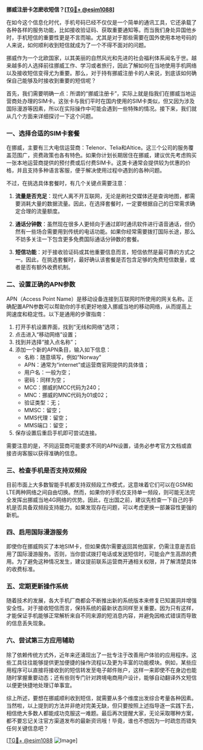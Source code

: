**挪威注册卡怎麽收短信？[[TG💪+ @esim1088](https://t.me/s/esim1088)]**

在如今这个信息化时代，手机号码已经不仅仅是一个简单的通讯工具，它还承载了各种各样的服务功能，比如接收验证码、获取重要通知等。而当我们身处异国他乡时，手机短信的重要性更是不言而喻。尤其是对于那些需要在国外使用本地号码的人来说，如何顺利收到短信就成为了一个不得不面对的问题。

挪威作为一个北欧国家，以其美丽的自然风光和先进的社会福利体系闻名于世。越来越多的人选择前往挪威工作、学习或者旅行，因此了解如何在当地使用手机网络以及接收短信变得尤为重要。那么，对于持有挪威注册卡的人来说，到底该如何确保自己能够及时接收到重要的短信呢？

首先，我们需要明确一点：所谓的“挪威注册卡”，实际上就是指我们在挪威当地运营商处办理的SIM卡。这张卡与我们平时在国内使用的SIM卡类似，但又因为涉及国际漫游等因素，所以在实际操作中可能会遇到一些特殊的情况。接下来，我们就从几个方面来详细探讨一下这个问题。

### **一、选择合适的SIM卡套餐**

在挪威，主要有三大电信运营商：Telenor、Telia和Altice。这三个公司的服务覆盖范围广，资费政策也各有特色。如果你计划长期居住在挪威，建议优先考虑购买一张本地运营商提供的预付费或后付费SIM卡。这类卡通常会提供较为优惠的价格，并且支持多种语言客服，便于解决使用过程中遇到的各种问题。

不过，在挑选具体套餐时，有几个关键点需要注意：

1. **流量是否充足**：现代人离不开互联网，无论是刷社交媒体还是查询地图，都需要消耗大量的数据流量。因此，在选择套餐时，一定要根据自己的日常需求确定合理的流量额度。
   
2. **通话分钟数**：虽然现在很多人更倾向于通过即时通讯软件进行语音通话，但仍然有一些场合需要用到传统的电话功能。如果你经常需要拨打国际长途，那么不妨多关注一下包含更多免费国际通话分钟数的套餐。

3. **短信功能**：对于接收验证码或其他重要信息而言，短信依然是最可靠的方式之一。因此，在挑选套餐时，最好确认该套餐是否包含足够的免费短信数量，或者是否有额外收费机制。

### **二、设置正确的APN参数**

APN（Access Point Name）是移动设备连接到互联网时所使用的网关名称。正确配置APN参数可以帮助你的手机更好地接入挪威当地的移动网络，从而提高上网速度和稳定性。以下是通用的步骤指南：

1. 打开手机设置界面，找到“无线和网络”选项；
2. 点击进入“移动网络”设置；
3. 找到并选择“接入点名称”；
4. 添加一个新的APN条目，输入如下信息：
   - 名称：随意填写，例如“Norway”
   - APN：通常为“internet”或运营商官网提供的具体值；
   - 用户名：一般为空；
   - 密码：同样为空；
   - MCC：挪威的MCC代码为240；
   - MNC：挪威的MNC代码为01或02；
   - 验证类型：无；
   - MMSC：留空；
   - MMS代理：留空；
   - MMS端口：留空；
5. 保存设置后重启手机即可尝试连接。

需要注意的是，不同运营商可能要求不同的APN设置，请务必参考官方文档或直接咨询客服以获得准确的信息。

### **三、检查手机是否支持双频段**

目前市面上大多数智能手机都支持双频段工作模式，这意味着它们可以在GSM和LTE两种网络之间自由切换。然而，如果你的手机仅支持单一频段，则可能无法完全发挥出挪威当地4G网络的优势。因此，在出国之前，建议先检查一下自己的手机是否具备双频段支持能力。如果发现存在问题，可以考虑更换一部兼容性更强的新机。

### **四、启用国际漫游服务**

即使你在挪威购买了本地SIM卡，但如果偶尔需要返回其他国家，仍需注意是否启用了国际漫游服务。否则，当你尝试拨打电话或发送短信时，可能会产生高昂的费用。为了避免这种情况发生，建议提前联系运营商开通相关权限，并了解清楚具体的收费标准。

### **五、定期更新操作系统**

随着技术的发展，各大手机厂商都会不断推出新的系统版本来修复已知漏洞并增强安全性。对于接收短信而言，保持系统的最新状态同样至关重要。因为只有这样，才能保证手机能够正常解析来自不同来源的短消息内容，并避免因格式错误而导致的信息丢失现象。

### **六、尝试第三方应用辅助**

除了依赖传统方式外，近年来还涌现出了一批专注于改善用户体验的应用程序。这些工具往往能够提供更加便捷的操作流程以及更为丰富的功能模块。例如，某些应用程序可以直接将接收到的短信转发至电子邮件账户，这样一来即使不在身边也能随时掌握重要动态；还有些则专门针对跨境电商用户设计，能够自动翻译外文短信以便更快捷地处理订单事宜。

综上所述，要想在挪威顺利收到短信，就需要从多个维度出发综合考量各种因素。当然啦，以上提到的方法并非绝对完美无缺，但只要按照上述指导逐一实践下去，相信绝大多数人都能成功克服这一难题。最后再次提醒大家，无论采取哪种方案，都不要忘记关注官方渠道发布的最新资讯哦！毕竟，谁也不想因为一时疏忽而错失任何关键信息吧？

[[TG💪+ @esim1088](https://t.me/s/esim1088) ![Image](https://i.postimg.cc/4NQfJmqS/Snipaste-2025-05-13-00-14-12.png)]
